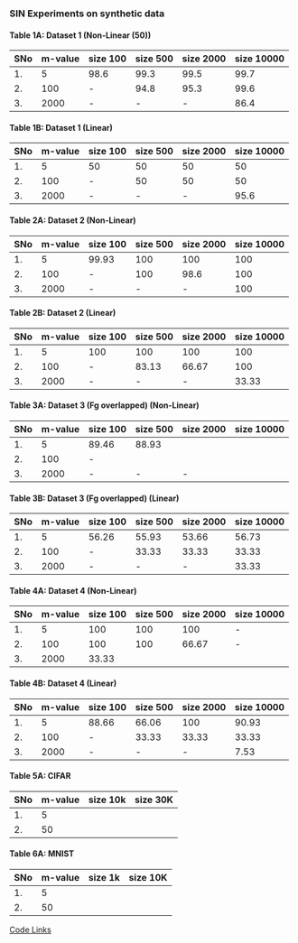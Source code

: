 ### SIN Experiments on synthetic data


#### Table 1A: Dataset 1 (Non-Linear (50))

|SNo | m-value | size 100 | size 500 | size 2000 | size 10000 |
|----|-------|-------|----------------|---------------|---------|
| 1. | 5      | 98.6 |  99.3  | 99.5  | 99.7 |
| 2. | 100    | - | 94.8  |  95.3 |  99.6 |
| 3. | 2000   | - |  - | - | 86.4 |  



#### Table 1B: Dataset 1 (Linear)

|SNo | m-value | size 100 | size 500 | size 2000 | size 10000 |
|----|-------|-------|----------------|---------------|---------|
| 1. | 5      | 50 |  50 | 50 | 50 |
| 2. | 100    | - | 50  |  50 | 50|
| 3. | 2000   | - |  - | - | 95.6 |  


<!---| Model | m | Accuracy of True Data |
| ----    | - | ----------            |  
| Linear | 0.001 |     50  |
| Linear | 0.01 |  50 |
| Linear | 0.2  | 50 |
| Non-Linear | 0.001 | 100 |
| Non-Linear | 0.01 | 100|
| Non-Linear | 0.2 | 99.9| ---> 


  
#### Table 2A: Dataset 2 (Non-Linear)
|SNo | m-value | size 100 | size 500 | size 2000 | size 10000 |
|----|-------|-------|----------------|---------------|---------|
| 1. | 5      | 99.93 |  100  | 100  | 100 |
| 2. | 100    | - | 100  | 98.6  |  100 |
| 3. | 2000   | - |  - | - | 100 |  


#### Table 2B: Dataset 2 (Linear)
|SNo | m-value | size 100 | size 500 | size 2000 | size 10000 |
|----|-------|-------|----------------|---------------|---------|
| 1. | 5      | 100 |  100  | 100  | 100 |
| 2. | 100    | - | 83.13  | 66.67  |  100 |
| 3. | 2000   | - |  - | - | 33.33 |  



<!---| Model | m | Accuracy of True Data |
| ----    | - | ----------            |  
| Non-Linear | 0.001 | 100 |
| Non-Linear | 0.01 | 100|
| Non-Linear | 0.2 | 100| --->

#### Table 3A: Dataset 3 (Fg overlapped) (Non-Linear)

|SNo | m-value | size 100 | size 500 | size 2000 | size 10000 |
|----|-------|-------|----------------|---------------|---------|
| 1. | 5      | 89.46 |  88.93  | |  |
| 2. | 100    | - | |  |  |
| 3. | 2000   | - |  - | - | |

<!---|SNo | m-value | size 100 | size 500 | size 2000 | size 10000 |
|----|-------|-------|----------------|---------------|---------|
| 1. | 5      | 88.66 |  88.73  | 89.33 | 89.67 |
| 2. | 100    | - | 56.26 | 79.33  |  88.4 |
| 3. | 2000   | - |  - | - | 47.06 |  --->


#### Table 3B: Dataset 3 (Fg overlapped) (Linear)

|SNo | m-value | size 100 | size 500 | size 2000 | size 10000 |
|----|-------|-------|----------------|---------------|---------|
| 1. | 5      | 56.26 | 55.93 | 53.66 | 56.73 |
| 2. | 100    | - | 33.33 |  33.33 |  33.33 |
| 3. | 2000   | - |  - | - |  33.33 |  


<!---| Model | m | Accuracy of True Data |
| ----    | - | ----------            |  
| Non-Linear | 0.001 | 67.6 |
| Non-Linear | 0.01 | 88.86 |
| Non-Linear | 0.2 | 89.6 | --->

#### Table 4A: Dataset 4 (Non-Linear)
|SNo | m-value | size 100 | size 500 | size 2000 | size 10000 |
|----|-------|-------|----------------|---------------|---------|
| 1. | 5      | 100 |  100  | 100 | - |
| 2. | 100    | 100 | 100 |  66.67 |  - |
| 3. | 2000   | 33.33 |  | | |
 
<!---|SNo | m-value | size 100 | size 500 | size 2000 | size 10000 |
|----|-------|-------|----------------|---------------|---------|
| 1. | 5      | 100 |  100  | 100 | 100 |
| 2. | 100    | - | 84.86 | 100  | 100  |
| 3. | 2000   | - |  - | - | 33.36 |  --->


#### Table 4B: Dataset 4 (Linear)
 
|SNo | m-value | size 100 | size 500 | size 2000 | size 10000 |
|----|-------|-------|----------------|---------------|---------|
| 1. | 5      |  88.66 | 66.06  | 100  | 90.93 |
| 2. | 100    | - | 33.33 | 33.33 |  33.33  |
| 3. | 2000   | - |  - | - | 7.53 |  

<!---| Model | m | Accuracy of True Data |
| ----    | - | ----------            |  
| Non-Linear | 0.001 | 37.06 |
| Non-Linear | 0.01 | 100 |
| Non-Linear | 0.2 | 100 | --->


#### Table 5A: CIFAR 
 
|SNo | m-value | size 10k | size 30K | 
|----|-------|-------|----------------|
| 1. | 5      | |   | 
| 2. | 50   | |  | 


#### Table 6A: MNIST
 
|SNo | m-value | size 1k | size 10K | 
|----|-------|-------|----------------|
| 1. | 5      | |   | 
| 2. | 50   | |  | 



[Code Links ](https://drive.google.com/drive/folders/1ZnpwhwQOlOWeoI8NKnj6DMioir_c2LX9?usp=sharing)


